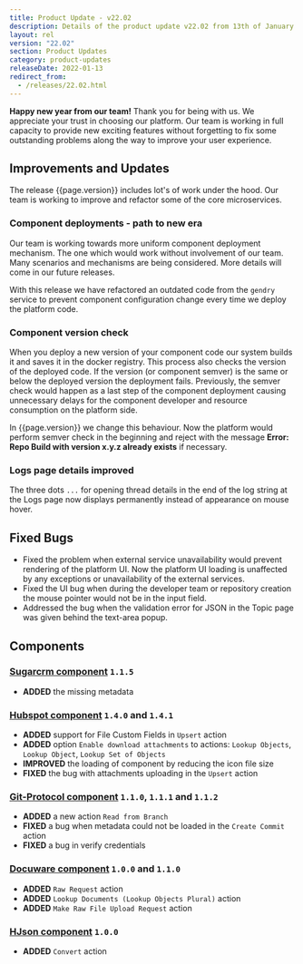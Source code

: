 ```yaml
---
title: Product Update - v22.02
description: Details of the product update v22.02 from 13th of January 2022.
layout: rel
version: "22.02"
section: Product Updates
category: product-updates
releaseDate: 2022-01-13
redirect_from:
  - /releases/22.02.html
---
```


**Happy new year from our team!** Thank you for being with us. We appreciate your trust
in choosing our platform. Our team is working in full capacity to provide
new exciting features without forgetting to fix some outstanding problems along
the way to improve your user experience.

## Improvements and Updates

The release {{page.version}} includes lot's of work under the hood. Our team is
working to improve and refactor some of the core microservices.

### Component deployments - path to new era

Our team is working towards more uniform component deployment mechanism. The one
which would work without involvement of our team. Many scenarios and mechanisms
are being considered. More details will come in our future releases.

With this release we have refactored an outdated code from the `gendry` service
to prevent component configuration change every time we deploy the platform code.

### Component version check

When you deploy a new version of your component code our system builds it and
saves it in the docker registry. This process also checks the version of the
deployed code. If the version (or component semver) is the same or below the
deployed version the deployment fails. Previously, the semver check would happen
as a last step of the component deployment causing unnecessary delays for the
component developer and resource consumption on the platform side.

In {{page.version}} we change this behaviour. Now the platform would perform semver
check in the beginning and reject with the message **Error: Repo Build with version x.y.z already exists**
if necessary.

### Logs page details improved

The three dots `...` for opening thread details in the end of the log string at
the Logs page now displays permanently instead of appearance on mouse hover.


## Fixed Bugs

*   Fixed the problem when external service unavailability would prevent rendering of the platform UI. Now the platform UI loading is unaffected by any exceptions or unavailability of the external services.
*   Fixed the UI bug when during the developer team or repository creation the mouse pointer would not be in the input field.
*   Addressed the bug when the validation error for JSON in the Topic page was given behind the text-area popup.

## Components

### [Sugarcrm component](/components/sugarcrm/) `1.1.5`

*   **ADDED** the missing metadata

### [Hubspot component](/components/hubspot/) `1.4.0` and `1.4.1`

*   **ADDED** support for File Custom Fields in `Upsert` action
*   **ADDED** option `Enable download attachments` to actions: `Lookup Objects`, `Lookup Object`, `Lookup Set of Objects`
*   **IMPROVED** the loading of component by reducing the icon file size
*   **FIXED** the bug with attachments uploading in the `Upsert` action

### [Git-Protocol component](/components/git-protocol) `1.1.0`, `1.1.1` and `1.1.2`

*   **ADDED** a new action `Read from Branch`
*   **FIXED** a bug when metadata could not be loaded in the `Create Commit` action
*   **FIXED** a bug in verify credentials

### [Docuware component](/components/docuware/) `1.0.0` and `1.1.0`

*   **ADDED** `Raw Request` action
*   **ADDED** `Lookup Documents (Lookup Objects Plural)` action
*   **ADDED** `Make Raw File Upload Request` action

### [HJson component](/components/hjson/) `1.0.0`

*   **ADDED** `Convert` action
